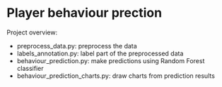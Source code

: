 # Player behaviour prection

Project overview:
- preprocess_data.py: preprocess the data
- labels_annotation.py: label part of the preprocessed data
- behaviour_prediction.py: make predictions using Random Forest classifier
- behaviour_prediction_charts.py: draw charts from prediction results
